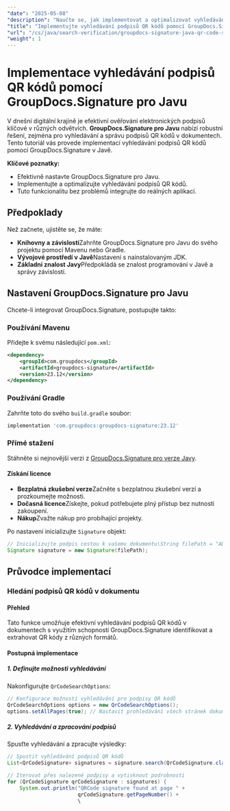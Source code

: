 ```yaml
---
"date": "2025-05-08"
"description": "Naučte se, jak implementovat a optimalizovat vyhledávání podpisů QR kódů pomocí GroupDocs.Signature v Javě. Efektivně vylepšete systémy ověřování dokumentů."
"title": "Implementujte vyhledávání podpisů QR kódů pomocí GroupDocs.Signature pro Javu"
"url": "/cs/java/search-verification/groupdocs-signature-java-qr-code-search-guide/"
"weight": 1
---
```


# Implementace vyhledávání podpisů QR kódů pomocí GroupDocs.Signature pro Javu

V dnešní digitální krajině je efektivní ověřování elektronických podpisů klíčové v různých odvětvích. **GroupDocs.Signature pro Javu** nabízí robustní řešení, zejména pro vyhledávání a správu podpisů QR kódů v dokumentech. Tento tutoriál vás provede implementací vyhledávání podpisů QR kódů pomocí GroupDocs.Signature v Javě.

**Klíčové poznatky:**
- Efektivně nastavte GroupDocs.Signature pro Javu.
- Implementujte a optimalizujte vyhledávání podpisů QR kódů.
- Tuto funkcionalitu bez problémů integrujte do reálných aplikací.

## Předpoklady

Než začnete, ujistěte se, že máte:

- **Knihovny a závislosti**Zahrňte GroupDocs.Signature pro Javu do svého projektu pomocí Mavenu nebo Gradle.
- **Vývojové prostředí v Javě**Nastavení s nainstalovaným JDK.
- **Základní znalost Javy**Předpokládá se znalost programování v Javě a správy závislostí.

## Nastavení GroupDocs.Signature pro Javu

Chcete-li integrovat GroupDocs.Signature, postupujte takto:

### Používání Mavenu
Přidejte k svému následující `pom.xml`:
```xml
<dependency>
    <groupId>com.groupdocs</groupId>
    <artifactId>groupdocs-signature</artifactId>
    <version>23.12</version>
</dependency>
```
### Používání Gradle
Zahrňte toto do svého `build.gradle` soubor:
```gradle
implementation 'com.groupdocs:groupdocs-signature:23.12'
```
### Přímé stažení
Stáhněte si nejnovější verzi z [GroupDocs.Signature pro verze Javy](https://releases.groupdocs.com/signature/java/).

#### Získání licence
- **Bezplatná zkušební verze**Začněte s bezplatnou zkušební verzí a prozkoumejte možnosti.
- **Dočasná licence**Získejte, pokud potřebujete plný přístup bez nutnosti zakoupení.
- **Nákup**Zvažte nákup pro probíhající projekty.

Po nastavení inicializujte `Signature` objekt:
```java
// Inicializujte podpis cestou k vašemu dokumentu\String filePath = "ADRESÁŘ_S_VAŠÍM_DOKUMENTEM/vaše_podepsaná_ukázka_pdf.pdf";
Signature signature = new Signature(filePath);
```

## Průvodce implementací

### Hledání podpisů QR kódů v dokumentu

#### Přehled
Tato funkce umožňuje efektivní vyhledávání podpisů QR kódů v dokumentech s využitím schopností GroupDocs.Signature identifikovat a extrahovat QR kódy z různých formátů.

#### Postupná implementace

##### **1. Definujte možnosti vyhledávání**
Nakonfigurujte `QrCodeSearchOptions`:
```java
// Konfigurace možností vyhledávání pro podpisy QR kódů
QrCodeSearchOptions options = new QrCodeSearchOptions();
options.setAllPages(true); // Nastavit prohledávání všech stránek dokumentu
```

##### **2. Vyhledávání a zpracování podpisů**
Spusťte vyhledávání a zpracujte výsledky:
```java
// Spustit vyhledávání podpisů QR kódů
List<QrCodeSignature> signatures = signature.search(QrCodeSignature.class, options);

// Iterovat přes nalezené podpisy a vytisknout podrobnosti
for (QrCodeSignature qrCodeSignature : signatures) {
    System.out.println("QRCode signature found at page " +
                       qrCodeSignature.getPageNumber() +
                       \